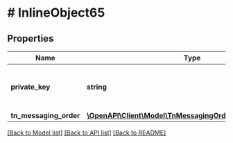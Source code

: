 # # InlineObject65

## Properties

Name | Type | Description | Notes
------------ | ------------- | ------------- | -------------
**private_key** | **string** | API key required to validate your application |
**tn_messaging_order** | [**\OpenAPI\Client\Model\TnMessagingOrderTnMessagingOrder**](TnMessagingOrderTnMessagingOrder.md) |  |

[[Back to Model list]](../../README.md#models) [[Back to API list]](../../README.md#endpoints) [[Back to README]](../../README.md)

